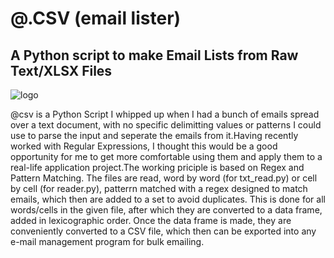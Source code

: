 # @.CSV (email lister)
## A Python script to make Email Lists from Raw Text/XLSX Files

![logo](https://github.com/lasnab/email_lister/blob/master/logo.png?raw=true)

@csv is a Python Script I whipped up when I had a bunch of emails spread over a text document, with no specific delimitting values or patterns I could use to parse the input and seperate the emails from it.Having recently worked with Regular Expressions, I thought this would be a good opportunity for me to get more comfortable using them and apply them to a real-life application project.The working priciple is based on Regex and Pattern Matching. The files are read, word by word (for txt_read.py) or cell by cell (for reader.py), patterrn matched with a regex designed to match emails, which then are added to a set to avoid duplicates. This is done for all words/cells in  the given file, after which they are converted to a data frame, added in lexicographic order. Once the data frame is made, they are conveniently converted to a CSV file, which then can be exported into any e-mail management program for bulk emailing.
